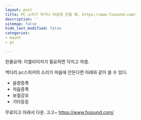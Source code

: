 ```yaml
---
layout: post
title: PC 소리가 작거나 마음에 안들 때, https://www.fxsound.com/
description: ''
sitemap: false
hide_last_modified: false
categories:
- maint
- pc

---
```

한줄요약: 이퀄라이저가 필요하면 닥치고 까셈. 

썩다리 pc스피커의 소리가 마음에 안든다면 아래와 같이 쓸 수 있다.

* 음량증폭
* 저음증폭
* 보컬강조
* 기타등등

무료이고 아래서 다운. 고고~
https://www.fxsound.com/